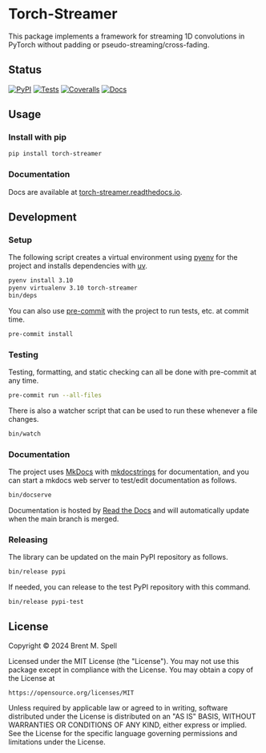 # Torch-Streamer
This package implements a framework for streaming 1D convolutions in PyTorch
without padding or pseudo-streaming/cross-fading.

## Status
[![PyPI](https://img.shields.io/pypi/v/torch-streamer.svg)](https://pypi.org/project/torch-streamer)
[![Tests](https://github.com/brentspell/torch-streamer/actions/workflows/test.yml/badge.svg)](https://github.com/brentspell/torch-streamer/actions/workflows/test.yml)
[![Coveralls](https://coveralls.io/repos/github/brentspell/torch-streamer/badge.svg?branch=main)](https://coveralls.io/github/brentspell/torch-streamer?branch=main)
[![Docs](https://readthedocs.org/projects/torch-streamer/badge/?version=latest)](https://torch-streamer.readthedocs.io/en/latest/?badge=latest)

## Usage

### Install with pip
```bash
pip install torch-streamer
```

### Documentation

Docs are available at
[torch-streamer.readthedocs.io](https://torch-streamer.readthedocs.io/en/latest).

## Development

### Setup
The following script creates a virtual environment using
[pyenv](https://github.com/pyenv/pyenv) for the project and installs
dependencies with [uv](https://pypi.org/project/uv/).

```bash
pyenv install 3.10
pyenv virtualenv 3.10 torch-streamer
bin/deps
```

You can also use [pre-commit](https://pre-commit.com/) with the project to
run tests, etc. at commit time.

```bash
pre-commit install
```

### Testing
Testing, formatting, and static checking can all be done with pre-commit at
any time.

```bash
pre-commit run --all-files
```

There is also a watcher script that can be used to run these whenever a file
changes.

```bash
bin/watch
```

### Documentation
The project uses [MkDocs](https://www.mkdocs.org/) with
[mkdocstrings](https://mkdocstrings.github.io/python/) for documentation, and
you can start a mkdocs web server to test/edit documentation as follows.

```bash
bin/docserve
```

Documentation is hosted by
[Read the Docs](https://torch-streamer.readthedocs.io/en/latest) and will
automatically update when the main branch is merged.

### Releasing
The library can be updated on the main PyPI repository as follows.

```bash
bin/release pypi
```

If needed, you can release to the test PyPI repository with this command.

```
bin/release pypi-test
```

## License
Copyright © 2024 Brent M. Spell

Licensed under the MIT License (the "License"). You may not use this
package except in compliance with the License. You may obtain a copy of the
License at

    https://opensource.org/licenses/MIT

Unless required by applicable law or agreed to in writing, software
distributed under the License is distributed on an "AS IS" BASIS,
WITHOUT WARRANTIES OR CONDITIONS OF ANY KIND, either express or implied.
See the License for the specific language governing permissions and
limitations under the License.
